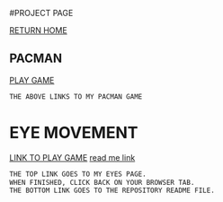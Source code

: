 
#PROJECT PAGE

[RETURN HOME](https://zacharyeisen.github.io)

## PACMAN
[PLAY GAME](https://zacharyeisen.github.io/PacMan/)
```markdown
THE ABOVE LINKS TO MY PACMAN GAME
```

# EYE MOVEMENT
[LINK TO PLAY GAME](https://zacharyeisen.github.io/eyes/) 
[read me link](https://github.com/zacharyeisen/eyes/blob/17b557115d51a2f4052c6e9937a396ffc555a248/README.md)
```markdown
THE TOP LINK GOES TO MY EYES PAGE.
WHEN FINISHED, CLICK BACK ON YOUR BROWSER TAB.
THE BOTTOM LINK GOES TO THE REPOSITORY README FILE.
```
